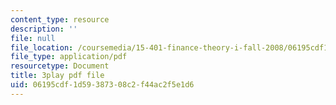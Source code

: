 ```yaml
---
content_type: resource
description: ''
file: null
file_location: /coursemedia/15-401-finance-theory-i-fall-2008/06195cdf1d59387308c2f44ac2f5e1d6_Q2qjnLO3I_M.pdf
file_type: application/pdf
resourcetype: Document
title: 3play pdf file
uid: 06195cdf-1d59-3873-08c2-f44ac2f5e1d6
---
```

